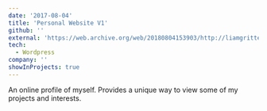 ```yaml
---
date: '2017-08-04'
title: 'Personal Website V1'
github: ''
external: 'https://web.archive.org/web/20180804153903/http://liamgritters.com/'
tech:
  - Wordpress
company: ''
showInProjects: true
---
```


An online profile of myself. Provides a unique way to view some of my projects and interests.

